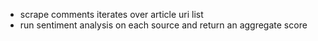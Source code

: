 - scrape comments iterates over article uri list
- run sentiment analysis on each source and return an aggregate score
